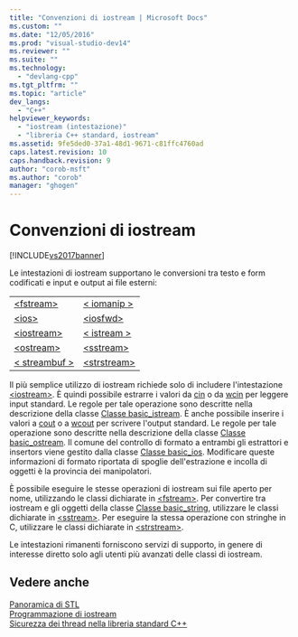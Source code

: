 ```yaml
---
title: "Convenzioni di iostream | Microsoft Docs"
ms.custom: ""
ms.date: "12/05/2016"
ms.prod: "visual-studio-dev14"
ms.reviewer: ""
ms.suite: ""
ms.technology: 
  - "devlang-cpp"
ms.tgt_pltfrm: ""
ms.topic: "article"
dev_langs: 
  - "C++"
helpviewer_keywords: 
  - "iostream (intestazione)"
  - "libreria C++ standard, iostream"
ms.assetid: 9fe5ded0-37a1-48d1-9671-c81ffc4760ad
caps.latest.revision: 10
caps.handback.revision: 9
author: "corob-msft"
ms.author: "corob"
manager: "ghogen"
---
```

# Convenzioni di iostream
[!INCLUDE[vs2017banner](../assembler/inline/includes/vs2017banner.md)]

Le intestazioni di iostream supportano le conversioni tra testo e form codificati e input e output ai file esterni:  
  
|||  
|-|-|  
|[\<fstream\>](../standard-library/fstream.md)|[\< iomanip \>](../standard-library/iomanip.md)|  
|[\<ios\>](../standard-library/ios.md)|[\<iosfwd\>](../standard-library/iosfwd.md)|  
|[\<iostream\>](../standard-library/iostream.md)|[\< istream \>](../standard-library/istream.md)|  
|[\<ostream\>](../standard-library/ostream.md)|[\<sstream\>](../standard-library/sstream.md)|  
|[\< streambuf \>](../standard-library/streambuf.md)|[\<strstream\>](../standard-library/strstream.md)|  
  
 Il più semplice utilizzo di iostream richiede solo di includere l'intestazione [\<iostream\>](../standard-library/iostream.md).  È quindi possibile estrarre i valori da [cin](../Topic/cin.md) o da [wcin](../Topic/wcin.md) per leggere input standard.  Le regole per tale operazione sono descritte nella descrizione della classe [Classe basic\_istream](../standard-library/basic-istream-class.md).  È anche possibile inserire i valori a [cout](../Topic/cout.md) o a [wcout](../Topic/wcout.md) per scrivere l'output standard.  Le regole per tale operazione sono descritte nella descrizione della classe [Classe basic\_ostream](../standard-library/basic-ostream-class.md).  Il comune del controllo di formato a entrambi gli estrattori e insertors viene gestito dalla classe [Classe basic\_ios](../standard-library/basic-ios-class.md).  Modificare queste informazioni di formato riportata di spoglie dell'estrazione e incolla di oggetti è la provincia dei manipolatori.  
  
 È possibile eseguire le stesse operazioni di iostream sui file aperto per nome, utilizzando le classi dichiarate in [\<fstream\>](../standard-library/fstream.md).  Per convertire tra iostream e gli oggetti della classe [Classe basic\_string](../standard-library/basic-string-class.md), utilizzare le classi dichiarate in [\<sstream\>](../standard-library/sstream.md).  Per eseguire la stessa operazione con stringhe in C, utilizzare le classi dichiarate in [\<strstream\>](../standard-library/strstream.md).  
  
 Le intestazioni rimanenti forniscono servizi di supporto, in genere di interesse diretto solo agli utenti più avanzati delle classi di iostream.  
  
## Vedere anche  
 [Panoramica di STL](../standard-library/cpp-standard-library-overview.md)   
 [Programmazione di iostream](../standard-library/iostream-programming.md)   
 [Sicurezza dei thread nella libreria standard C\+\+](../standard-library/thread-safety-in-the-cpp-standard-library.md)